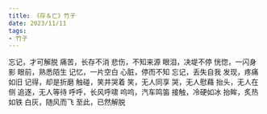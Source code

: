 ```yaml
---
title: 《存＆亡》竹子
date: 2023/11/11
tags:
- 竹子
---
```

忘记，才可解脱
痛苦，长存不消
悲伤，不知来源
眼泪，决堤不停
恍惚，一闪身影
眼前，熟悉陌生
记忆，一片空白
心脏，停而不知
忘记，丢失自我
发现，疼痛如旧
记得，却是折磨
触碰，笑并哭着
笑，无人同享
哭，无人慰藉
抬头，无人在侧
追逐，无人等待
呼呼，长风呼啸
呜呜，汽车鸣笛
接触，冷硬如冰
抬眸，炙热如铁
白灰，随风而飞
至此，已然解脱
